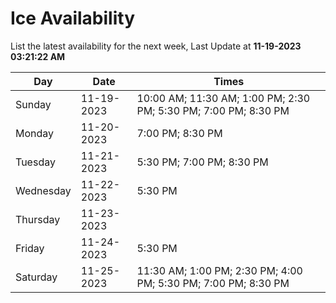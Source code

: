 # Ice Availability

List the latest availability for the next week, Last Update at **11-19-2023 03:21:22 AM**

| Day         | Date        | Times       |
| ----------- | ----------- | ----------- |
|Sunday|11-19-2023|10:00 AM; 11:30 AM; 1:00 PM; 2:30 PM; 5:30 PM; 7:00 PM; 8:30 PM|
|Monday|11-20-2023|7:00 PM; 8:30 PM|
|Tuesday|11-21-2023|5:30 PM; 7:00 PM; 8:30 PM|
|Wednesday|11-22-2023|5:30 PM|
|Thursday|11-23-2023||
|Friday|11-24-2023|5:30 PM|
|Saturday|11-25-2023|11:30 AM; 1:00 PM; 2:30 PM; 4:00 PM; 5:30 PM; 7:00 PM; 8:30 PM|
